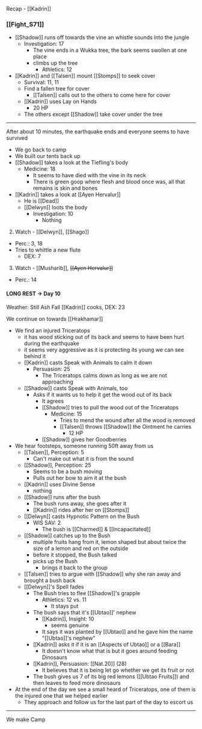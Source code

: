 Recap - [[Kadrin]]

### [[Fight_S71]]
- [[Shadow]] runs off towards the vine an whistle sounds into the jungle
	- Investigation: 17
		- The vine ends in a Wukka tree, the bark seems swollen at one place
		- climbs up the tree
			- Athletics: 12
-  [[Kadrin]] and [[Talsen]] mount [[Stomps]] to seek cover
	- Survival: 11, 11
	- Find a fallen tree for cover
		- [[Talsen]] calls out to the others to come here for cover
	- [[Kadrin]] uses Lay on Hands
		- 20 HP
	- The others except [[Shadow]] take cover under the tree

---
After about 10 minutes, the earthquake ends and everyone seems to have survived
- We go back to camp
- We built our tents back up
- [[Shadow]] takes a look at the Tiefling's body
	- Medicine: 18
		- It seems to have died with the vine in its neck
		- There is green goop where flesh and blood once was, all that remains is skin and bones
- [[Kadrin]] takes a look at [[Ayen Hervalur]]
	- He is [[Dead]]
	- [[Delwyn]] loots the body
		- Investigation: 10
			- Nothing

2. Watch - [[Delwyn]], [[Shago]]
- Perc.: 3, 18
- Tries to whittle a new flute
	- DEX: 7

3. Watch -  [[Musharib]], ~~[[Ayen Hervalur]]~~
- Perc.: 14

#### LONG REST -> Day 10
Weather: Still Ash Fall
[[Kadrin]] cooks, DEX: 23

We continue on towards [[Hrakhamar]]
- We find an injured Triceratops
	- it has wood sticking out of its back and seems to have been hurt during the earthquake
	- it seems very aggressive as it is protecting its young we can see behind it
	- [[Kadrin]] casts Speak with Animals to calm it down
		- Persuasion: 25
			- The Triceratops calms down as long as we are not approaching
	- [[Shadow]] casts Speak with Animals, too
		- Asks if it wants us to help it get the wood out of its back
			- It agrees
			- [[Shadow]] tries to pull the wood out of the Triceratops
				- Medicine: 15
					- Tries to mend the wound after all the wood is removed
					- [[Talsen]] throws [[Shadow]] the Ointment he carries
						- 12 HP
			- [[Shadow]] gives her Goodberries
- We hear footsteps, someone running 50ft away from us
	- [[Talsen]], Perception: 5
		- Can't make out what it is from the sound
	- [[Shadow]], Perception: 25
		- Seems to be a bush moving
		- Pulls out her bow to aim it at the bush
	- [[Kadrin]] uses Divine Sense
		- nothing
	- [[Shadow]] runs after the bush
		- The bush runs away, she goes after it
		- [[Kadrin]] rides after her on [[Stomps]] 
	- [[Delwyn]] casts Hypnotic Pattern on the Bush
		- WIS SAV: 2
			- The bush is [[Charmed]] & [[Incapacitated]]
	- [[Shadow]] catches up to the Bush
		- multiple fruits hang from it, lemon shaped but about twice the size of a lemon and red on the outside
		- before it stopped, the Bush talked
		- picks up the Bush
			- brings it back to the group
	- [[Talsen]] tries to argue with [[Shadow]] why she ran away and brought a bush back
	- [[Delwyn]]'s Spell fades
		- The Bush tries to flee [[Shadow]]'s grapple
			- Athletics: 12 vs. 11
				- It stays put
		- The bush says that it's [[Ubtao]]' nephew
			- [[Kadrin]], Insight: 10
				- seems genuine
			- It says it was planted by [[Ubtao]] and he gave him the name "[[Ubtao]]'s nephew"
		- [[Kadrin]] asks it if it is an [[Aspects of Ubtao]] or a [[Bara]]
			- It doesn't know what that is but it goes around feeding Dinosaurs
		- [[Kadrin]], Persuasion: [[Nat.20]] (28)
			- It believes that it is being let go whether we get its fruit or not
		- The bush gives us 7 of its big red lemons ([[Ubtao Fruits]]) and then leaves to feed more dinosaurs
- At the end of the day we see a small heard of Triceratops, one of them is the injured one that we helped earlier
	- They approach and follow us for the last part of the day to escort us

---
We make Camp